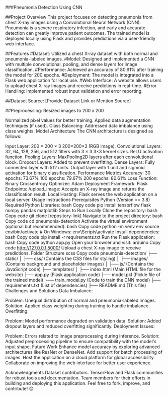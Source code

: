 ###Pneumonia Detection Using CNN

##Project Overview
This project focuses on detecting pneumonia from chest X-ray images using a Convolutional Neural Network (CNN). Pneumonia is a severe respiratory infection, and early and accurate detection can greatly improve patient outcomes. The trained model is deployed locally using Flask and provides predictions via a user-friendly web interface.

##Features
#Dataset: Utilized a chest X-ray dataset with both normal and pneumonia-labeled images.
#Model: Designed and implemented a CNN with multiple convolutional, pooling, and dense layers for image classification.
#Performance: Achieved an accuracy of 80.61% after training the model for 200 epochs.
#Deployment: The model is integrated into a Flask web application for local use.
#Web Interface: A website allows users to upload chest X-ray images and receive predictions in real-time.
#Error Handling: Implemented robust input validation and error reporting.

##Dataset
Source: [Provide Dataset Link or Mention Source]

##Preprocessing:
Resized images to 200 x 200

Normalized pixel values for better training.
Applied data augmentation techniques (if used).
Class Balancing: Addressed data imbalance using class weights.
Model Architecture
The CNN architecture is designed as follows:

Input Layer: 
200
×
200
×
3
200×200×3 (RGB image).
Convolutional Layers:
32, 64, 128, 256, and 512 filters with 
3
×
3
3×3 kernel sizes.
ReLU activation function.
Pooling Layers: MaxPooling2D layers after each convolutional block.
Dropout Layers: Added to prevent overfitting.
Dense Layers:
Fully connected layer with 512 units.
Output layer with 1 unit and sigmoid activation for binary classification.
Performance Metrics
Accuracy:
30 epochs: 73.67%
100 epochs: 79.67%
200 epochs: 80.61%
Loss Function: Binary Crossentropy
Optimizer: Adam
Deployment
Framework: Flask
Endpoints:
/upload_image: Accepts an X-ray image and returns the classification result.
Local Hosting: Flask serves the web application on a local server.
Usage Instructions
Prerequisites
Python (Version >= 3.8)
Required Python Libraries:
bash
Copy code
pip install tensorflow flask numpy pandas matplotlib
Steps to Run Locally
Clone the repository:
bash
Copy code
git clone [repository-link]
Navigate to the project directory:
bash
Copy code
cd pneumonia-detection
Activate the virtual environment (optional but recommended):
bash
Copy code
python -m venv env
source env/bin/activate  # On Windows: env\Scripts\activate
Install dependencies:
bash
Copy code
pip install -r requirements.txt
Run the Flask application:
bash
Copy code
python app.py
Open your browser and visit:
arduino
Copy code
http://127.0.0.1:5000/
Upload a chest X-ray image to receive predictions.
Folder Structure
scss
Copy code
pneumonia-detection/
├── static/
│   ├── css/ (Contains the CSS files for styling)
│   ├── images/ (Contains background and placeholder images)
│   ├── js/ (Contains the JavaScript code)
├── templates/
│   ├── index.html (Main HTML file for the website)
├── app.py (Flask application code)
├── model.pkl (Pickle file of the trained model)
├── train_model.py (Code to train the CNN model)
├── requirements.txt (List of dependencies)
├── README.md (This file)
Challenges and Solutions
Data Imbalance:

Problem: Unequal distribution of normal and pneumonia-labeled images.
Solution: Applied class weighting during training to handle imbalance.
Overfitting:

Problem: Model performance degraded on validation data.
Solution: Added dropout layers and reduced overfitting significantly.
Deployment Issues:

Problem: Errors related to image preprocessing during inference.
Solution: Adjusted preprocessing pipeline to ensure compatibility with the model's input shape.
Future Work
Enhance model accuracy by exploring advanced architectures like ResNet or DenseNet.
Add support for batch processing of images.
Host the application on a cloud platform for global accessibility.
Collaborate on improving the web interface for better user experience.


Acknowledgments
Dataset contributors.
TensorFlow and Flask communities for robust tools and documentation.
Team members for their efforts in building and deploying this application.
Feel free to fork, improve, and contribute! 😊
